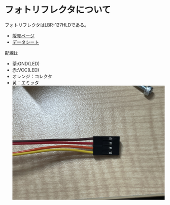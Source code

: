 # フォトリフレクタについて
フォトリフレクタはLBR-127HLDである。
- [販売ページ](https://akizukidenshi.com/catalog/g/gP-04500/)
- [データシート](https://akizukidenshi.com/download/lbr127hld.pdf)

配線は
- 茶:GND(LED)
- 赤:VCC(LED)
- オレンジ：コレクタ
- 黄：エミッタ
![](./images/IMG_4054.JPG)